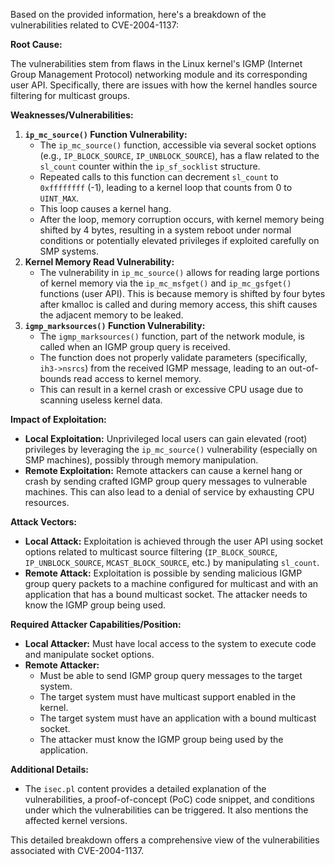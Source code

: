 Based on the provided information, here's a breakdown of the vulnerabilities related to CVE-2004-1137:

**Root Cause:**

The vulnerabilities stem from flaws in the Linux kernel's IGMP (Internet Group Management Protocol) networking module and its corresponding user API. Specifically, there are issues with how the kernel handles source filtering for multicast groups.

**Weaknesses/Vulnerabilities:**

1.  **`ip_mc_source()` Function Vulnerability:**
    *   The `ip_mc_source()` function, accessible via several socket options (e.g., `IP_BLOCK_SOURCE`, `IP_UNBLOCK_SOURCE`), has a flaw related to the `sl_count` counter within the `ip_sf_socklist` structure.
    *   Repeated calls to this function can decrement `sl_count` to `0xffffffff` (-1), leading to a kernel loop that counts from 0 to `UINT_MAX`.
    *   This loop causes a kernel hang.
    *   After the loop, memory corruption occurs, with kernel memory being shifted by 4 bytes, resulting in a system reboot under normal conditions or potentially elevated privileges if exploited carefully on SMP systems.
2.  **Kernel Memory Read Vulnerability:**
    *   The vulnerability in `ip_mc_source()` allows for reading large portions of kernel memory via the `ip_mc_msfget()` and `ip_mc_gsfget()` functions (user API). This is because memory is shifted by four bytes after kmalloc is called and during memory access, this shift causes the adjacent memory to be leaked.
3.  **`igmp_marksources()` Function Vulnerability:**
    *   The `igmp_marksources()` function, part of the network module, is called when an IGMP group query is received.
    *   The function does not properly validate parameters (specifically, `ih3->nsrcs`) from the received IGMP message, leading to an out-of-bounds read access to kernel memory.
    *   This can result in a kernel crash or excessive CPU usage due to scanning useless kernel data.

**Impact of Exploitation:**

*   **Local Exploitation:** Unprivileged local users can gain elevated (root) privileges by leveraging the `ip_mc_source()` vulnerability (especially on SMP machines), possibly through memory manipulation.
*   **Remote Exploitation:** Remote attackers can cause a kernel hang or crash by sending crafted IGMP group query messages to vulnerable machines. This can also lead to a denial of service by exhausting CPU resources.

**Attack Vectors:**

*   **Local Attack:** Exploitation is achieved through the user API using socket options related to multicast source filtering (`IP_BLOCK_SOURCE`, `IP_UNBLOCK_SOURCE`, `MCAST_BLOCK_SOURCE`, etc.) by manipulating `sl_count`.
*   **Remote Attack:** Exploitation is possible by sending malicious IGMP group query packets to a machine configured for multicast and with an application that has a bound multicast socket. The attacker needs to know the IGMP group being used.

**Required Attacker Capabilities/Position:**

*   **Local Attacker:** Must have local access to the system to execute code and manipulate socket options.
*   **Remote Attacker:**
    *   Must be able to send IGMP group query messages to the target system.
    *   The target system must have multicast support enabled in the kernel.
    *   The target system must have an application with a bound multicast socket.
    *   The attacker must know the IGMP group being used by the application.

**Additional Details:**

*   The `isec.pl` content provides a detailed explanation of the vulnerabilities, a proof-of-concept (PoC) code snippet, and conditions under which the vulnerabilities can be triggered. It also mentions the affected kernel versions.

This detailed breakdown offers a comprehensive view of the vulnerabilities associated with CVE-2004-1137.